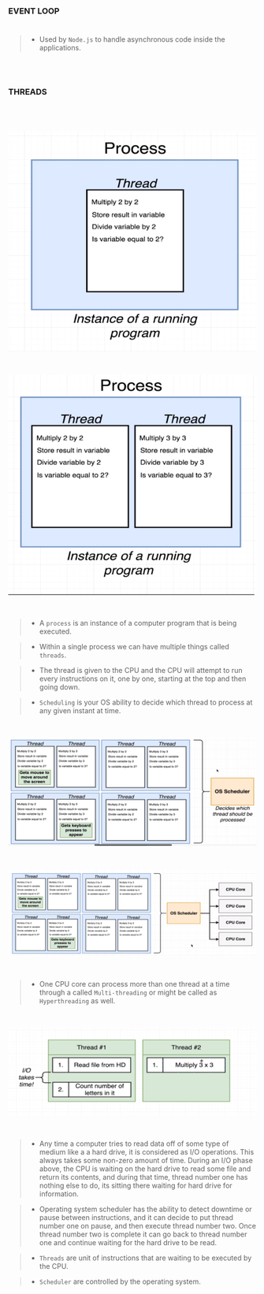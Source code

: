 ### EVENT LOOP
#
> - Used by `Node.js` to handle asynchronous code inside the applications.

<br />
<br />



### THREADS
#

<br />

![Process with Single Thread](./images/image-process.png)

<br />

![Process with Multiple Thread](./images/image-process-with-multiple-threads.png)

<br />

> - A `process` is an instance of a computer program that is being executed.

> - Within a single process we can have multiple things called `threads`.

> - The thread is given to the CPU and the CPU will attempt to run every
    instructions on it, one by one, starting at the top and then going
    down.

> - `Scheduling` is your OS ability to decide which thread to process at any
    given instant at time.

<br />

![OS Scheduler](./images/image-scheduler.png)

<br />

![OS Scheduler with More Core](./images/image-os-scheduler-with-multiple-core.png)

<br />

> - One CPU core can process more than one thread at a time through a called
    `Multi-threading` or might be called as `Hyperthreading` as well.

<br />

![Threads](./images/image-threads.png)

<br />

> - Any time a computer tries to read data off of some type of medium like a
    a hard drive, it is considered as I/O operations. This always takes some
    non-zero amount of time. During an I/O phase above, the CPU is waiting on
    the hard drive to read some file and return its contents, and during that
    time, thread number one has nothing else to do, its sitting there waiting
    for hard drive for information.

> - Operating system scheduler has the ability to detect downtime or pause
    between instructions, and it can decide to put thread number one on pause,
    and then execute thread number two. Once thread number two is complete
    it can go back to thread number one and continue waiting for the hard drive
    to be read.

> - `Threads` are unit of instructions that are waiting to be executed by
    the CPU.

> - `Scheduler` are controlled by the operating system.
